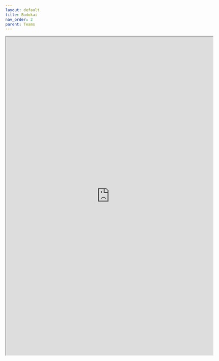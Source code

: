 ```yaml
---
layout: default
title: Budokai
nav_order: 2
parent: Teams
---
```


<iframe width=650 height=1000 scrolling="yes" src="https://docs.google.com/document/d/e/2PACX-1vRRN0Cabd5cnxVh-x-JH7JlUTlHNWZX-isMU61xtt23T0M04SmubyJCz_4Ly2zxLSqtMF3cjluu6mJx/pub?embedded=true"></iframe>